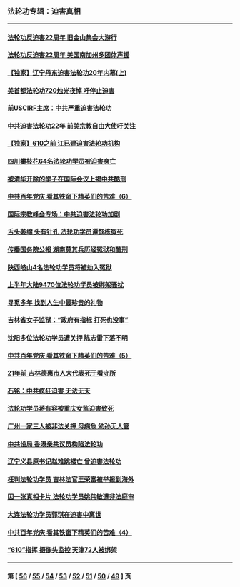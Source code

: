 ### 法轮功专辑：迫害真相
---
#### [法轮功反迫害22周年 旧金山集会大游行](../../pages/nf4379/n13096773.md) 
#### [法轮功反迫害22周年 美国南加州多团体声援](../../pages/nf4379/n13096953.md) 
#### [【独家】辽宁丹东迫害法轮功20年内幕(上)](../../pages/nf4379/n13089103.md) 
#### [美首都法轮功720烛光夜悼 吁停止迫害](../../pages/nf4379/n13095574.md) 
#### [前USCIRF主席：中共严重迫害法轮功](../../pages/nf4379/n13093171.md) 
#### [中共迫害法轮功22年 前美宗教自由大使吁关注](../../pages/nf4379/n13092202.md) 
#### [【独家】610之前 江已建迫害法轮功机构](../../pages/nf4379/n13072624.md) 
#### [四川攀枝花64名法轮功学员被迫害身亡](../../pages/nf4379/n13088746.md) 
#### [被清华开除的学子在国际会议上揭中共酷刑](../../pages/nf4379/n13089044.md) 
#### [中共百年党庆 看其铁窗下精英们的苦难（6）](../../pages/nf4379/n13088181.md) 
#### [国际宗教峰会专场：中共迫害法轮功加剧](../../pages/nf4379/n13088279.md) 
#### [舌头萎缩 头有针孔 法轮功学员谭恢栋冤死](../../pages/nf4379/n13086928.md) 
#### [传播国务院公报 湖南莫其兵历经冤狱和酷刑](../../pages/nf4379/n13084962.md) 
#### [陕西岐山4名法轮功学员将被劫入冤狱](../../pages/nf4379/n13083690.md) 
#### [上半年大陆9470位法轮功学员被绑架骚扰](../../pages/nf4379/n13081326.md) 
#### [寻觅多年 找到人生中最珍贵的礼物](../../pages/nf4379/n13066268.md) 
#### [吉林省女子监狱：“政府有指标 打死也没事”](../../pages/nf4379/n13077655.md) 
#### [沈阳多位法轮功学员遭关押 陈志雷下落不明](../../pages/nf4379/n13078423.md) 
#### [中共百年党庆 看其铁窗下精英们的苦难（5）](../../pages/nf4379/n13076766.md) 
#### [21年前 吉林德惠市人大代表死于看守所](../../pages/nf4379/n13076677.md) 
#### [石铭：中共疯狂迫害 无法无天](../../pages/nf4379/n13077078.md) 
#### [法轮功学员蒋有容被重庆女监迫害致死](../../pages/nf4379/n13076179.md) 
#### [广州一家三人被非法关押 母病危 幼孙无人管](../../pages/nf4379/n13076082.md) 
#### [中共设局 香港亲共议员构陷法轮功](../../pages/nf4379/n13074601.md) 
#### [辽宁义县原书记赵难跳楼亡 曾迫害法轮功](../../pages/nf4379/n13074283.md) 
#### [枉判法轮功学员 吉林法官王荣富被举报到海外](../../pages/nf4379/n13073687.md) 
#### [因一张真相卡片 法轮功学员姚伟敏遭非法庭审](../../pages/nf4379/n13072119.md) 
#### [大连法轮功学员郭琪在迫害中离世](../../pages/nf4379/n13068800.md) 
#### [中共百年党庆 看其铁窗下精英们的苦难（4）](../../pages/nf4379/n13071329.md) 
#### [“610”指挥 摄像头监控 天津72人被绑架](../../pages/nf4379/n13069798.md) 

---
#### 第 [ [56](./56.md) / [55](./55.md) / [54](./54.md) / [53](./53.md) / [52](./52.md) / [51](./51.md) / [50](./50.md) / [49](./49.md) ] 页
